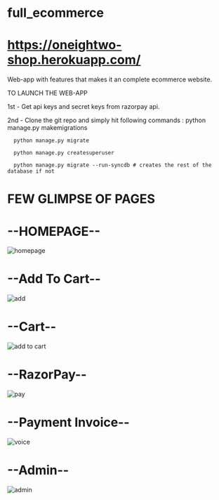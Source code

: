 # full_ecommerce
# https://oneightwo-shop.herokuapp.com/

Web-app with features that makes it an complete ecommerce website.

TO LAUNCH THE WEB-APP

1st - Get api keys and secret keys from razorpay api.


2nd - Clone the git repo and simply hit following commands :
      python manage.py makemigrations
      
      python manage.py migrate
      
      python manage.py createsuperuser
      
      python manage.py migrate --run-syncdb # creates the rest of the database if not
            


# FEW GLIMPSE OF PAGES 

# --HOMEPAGE--
![homepage](https://user-images.githubusercontent.com/103807395/179600461-8148f1c2-b062-414b-9a6f-cea6793763b9.png)

# --Add To Cart--
![add](https://user-images.githubusercontent.com/103807395/179600467-18355b65-58b6-4e12-8ccc-2822938ad53d.png)

# --Cart--
![add to cart](https://user-images.githubusercontent.com/103807395/179601022-013ab39b-abd1-46fe-9162-4778aebe7dc1.gif)

# --RazorPay--
![pay](https://user-images.githubusercontent.com/103807395/179600503-e7e7983a-6f52-42db-a37b-c9a72907ca7f.png)

# --Payment Invoice--
![voice](https://user-images.githubusercontent.com/103807395/179600508-679090de-1a48-4c3f-96e1-3dfc4d583788.png)

# --Admin--
![admin](https://user-images.githubusercontent.com/103807395/179600604-971ce305-b639-4432-ac9e-9e2ca55bca1e.gif)
